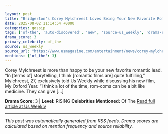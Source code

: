 ```yaml
---

layout: post
title: "Bridgerton's Corey Mylchreest Loves Being Your New Favorite Rom-Com Lead""
date: 2025-08-02 11:14:54 +0000
categories: gossip
tags: ['of-the', 'auto-discovered', 'new', 'source-us_weekly', 'drama-rising']
drama_score: 3
primary_celebrity: of_the
source: us_weekly
source_url: "https://www.usmagazine.com/entertainment/news/corey-mylchreest-talks-costar-chemistry-and-rom-com-roles/""
mentions: {'of_the': 3}
---
```


Corey Mylchreest is more than happy to be your new favorite romantic lead. “In [terms of] storytelling, I think [romantic films are] quite fulfilling,” Mylchreest, 27, exclusively told Us Weekly while discussing his new film, My Oxford Year. “I think a lot of the time, rom-coms can be a bit like medicine. They can give […]

**Drama Score:** 3 | **Level:** RISING **Celebrities Mentioned:** Of The [Read full article at Us Weekly](https://www.usmagazine.com/entertainment/news/corey-mylchreest-talks-costar-chemistry-and-rom-com-roles/)

---

*This post was automatically generated from RSS feeds. Drama scores are calculated based on mention frequency and source reliability.*